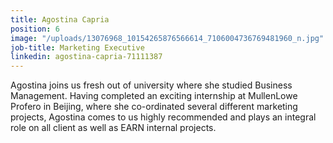```yaml
---
title: Agostina Capria
position: 6
image: "/uploads/13076968_10154265876566614_7106004736769481960_n.jpg"
job-title: Marketing Executive
linkedin: agostina-capria-71111387
---
```


Agostina joins us fresh out of university where she studied Business Management. Having completed an exciting internship at MullenLowe Profero in Beijing, where she co-ordinated several different marketing projects, Agostina comes to us highly recommended and plays an integral role on all client as well as EARN internal projects.